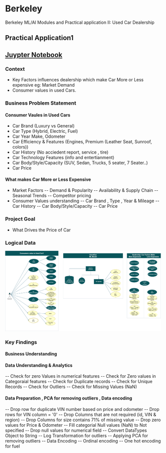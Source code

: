 # Berkeley
Berkeley ML/AI Modules and Practical application II: Used Car Dealership

## Practical Application1 <Will the Customer Accept the Coupon>

## [Juypter Notebook](https://github.com/Jhonson924/berkeley/blob/main/Used_Car_Dealership/usedCarDealership.ipynb)

### Context
- Key Factors influences dealership which make Car More or Less expensive eg: Market Demand
- Consumer values in used Cars.

### Business Problem Statement

#### Consumer Vaules in Used Cars 
- Car Brand (Luxury vs General)
- Car Type (Hybrid, Electric, Fuel)
- Car Year Make, Odometer
- Car Efficiency & Features (Engines, Premium (Leather Seat, Sunroof, colors))
- Car History (No acciedent report, service , tire)
- Car Technology Features (info and entertianment)
- Car Body/Style/Capacity (SUV, Sedan, Trucks, 5 seater, 7 Seater..)
- Car Price

#### What makes Car More or Less Expensive
- Market Factors
-- Demand & Popularity
-- Availability & Supply Chain
-- Seasonal Trends
-- Competitor pricing
- Consumer Values understanding
-- Car Brand , Type , Year & Mileage
-- Car History
-- Car Body/Style/Capacity
-- Car Price

### Project Goal
- What Drives the Price of Car

### Logical Data

![Business Understading](./images/usedCarContext.png)

### Key Findings

#### Business Understanding

#### Data Understanding & Analytics
-- Check for zero Values in numerical features
-- Check for Zero values in Categoraial features
-- Check for Duplicate records
-- Check for Unique Records
-- Check for Outliers
-- Check for Missing Values (NaN)

#### Data Preparation , PCA for removing outliers , Data encoding
-- Drop row for duplicate VIN number based on price and odometer
-- Drop rows for VIN column = '0'
-- Drop Columns that are not required (id, VIN & region)
-- Drop Columns for size contains 71% of missing value
-- Drop zero values for Price & Odometer
-- Fill categorial Null values (NaN) to Not specified
-- Drop null values for numerical field
-- Convert DataTypes Object to String
-- Log Transformation for outliers
-- Applying PCA for removing outliers
-- Data Encoding
-- Ordinal encoding
-- One hot encoding for fuel
